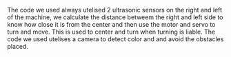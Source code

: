 The code we used always utelised 2 ultrasonic sensors on the right and left of the machine, we calculate the distance betweem the right and left side to know how close it is from the center and then use the motor and servo to turn and move. This is used to center and turn when turning is liable.
The code we used utelises a camera to detect color and and avoid the obstacles placed. 
